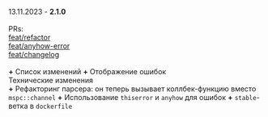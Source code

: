 13.11.2023 - **2.1.0** \
\
PRs: \
[feat/refactor](https://github.com/pashokitsme/maiq-parser-next/pull/4) \
[feat/anyhow-error](https://github.com/pashokitsme/maiq-parser-next/pull/5) \
[feat/changelog](https://github.com/pashokitsme/maiq-parser-next/pull/6) \
\
**+** Список изменений
**+** Отображение ошибок
\
Технические изменения \
**+** Рефакторинг парсера: он теперь вызывает коллбек-функцию вместо `mspc::channel`
**+** Использование `thiserror` и `anyhow` для ошибок
**+** `stable`-ветка в `dockerfile`